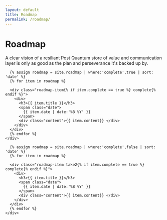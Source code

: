 ```yaml
---
layout: default
title: Roadmap
permalink: /roadmap/
---
```


<div class="wrapper hero">
  <div class="particles">
    <div class="rocket" 
      data-attach-class=".wrapper.roadmap" 
      data-attach-position="top center" 
      data-child-anchor="bottom left" 
      data-offset-left="250" 
      data-offset-top="250">
    </div>
    <div class="saturn" 
      data-attach-class=".wrapper.roadmap" 
      data-attach-position="bottom left" 
      data-child-anchor="bottom left" 
      data-offset-left="50" 
      data-offset-top="100"
      data-scalex="-1">
    </div>
    <div class="bw1000" 
      data-attach-class=".wrapper.events" 
      data-attach-position="top right" 
      data-child-anchor="bottom right" 
      data-offset-left="50" 
      data-offset-top="-110"
      data-scalex="-1"
      data-scale="1">
    </div>
  </div>
  <div class="grid">
    <div class="w12">
      <h1>Roadmap</h1>
      <p>A clear vision of a resiliant Post Quantum store of value and communication layer is only as good as the plan and perseverance it's backed up by.</p>
    </div>
  </div>
</div>


<div class="wrapper roadmap">
  <div class="grid">
    <div class="w12">

      {% assign roadmap = site.roadmap | where:'complete',true | sort: 'date' %}
      {% for item in roadmap %}

      <div class="roadmap-item{% if item.complete == true %} complete{% endif %}">
        <div>
          <h3>{{ item.title }}</h3>
          <span class="date">
            {{ item.date | date:'%B %Y' }}
          </span>
          <div class="content">{{ item.content}} </div>
        </div>
      </div>
      {% endfor %}
    </div>

  </div>
</div>

<div class="wrapper roadmap">
  <div class="grid">
    <div class="w12">

      {% assign roadmap = site.roadmap | where:'complete',false | sort: 'date' %}
      {% for item in roadmap %}

      <div class="roadmap-item take2{% if item.complete == true %} complete{% endif %}">
        <div>
          <h3>{{ item.title }}</h3>
          <span class="date">
            {{ item.date | date:'%B %Y' }}
          </span>
          <div class="content">{{ item.content}} </div>
        </div>
      </div>
      {% endfor %}
    </div>

  </div>
</div>